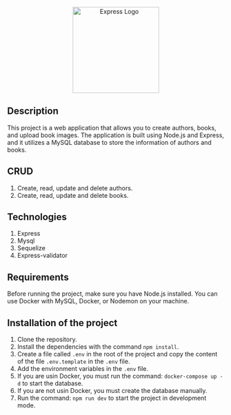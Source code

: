 <p align="center">
  <a href="https://expressjs.com/" target="blank"><img src="https://miro.medium.com/v2/resize:fit:1400/1*XP-mZOrIqX7OsFInN2ngRQ.png" width="200" alt="Express Logo" /></a>
</p>

## Description

This project is a web application that allows you to create authors, books, and upload book images. The application is built using Node.js and Express, and it utilizes a MySQL database to store the information of authors and books.

## CRUD

1. Create, read, update and delete authors.
2. Create, read, update and delete books.

## Technologies

1. Express
2. Mysql
3. Sequelize
4. Express-validator

## Requirements

Before running the project, make sure you have Node.js installed. You can use Docker with MySQL, Docker, or Nodemon on your machine.

## Installation of the project

1. Clone the repository.
2. Install the dependencies with the command `npm install`.
3. Create a file called `.env` in the root of the project and copy the content of the file `.env.template` in the `.env` file.
4. Add the environment variables in the `.env` file.
5. If you are usin Docker, you must run the command: `docker-compose up -d` to start the database.
6. If you are not usin Docker, you must create the database manually.
7. Run the command: `npm run dev` to start the project in development mode.
